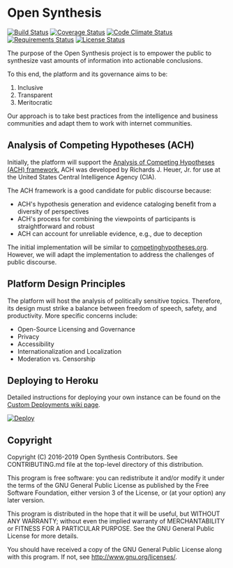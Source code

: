 # Open Synthesis

[![Build Status](https://travis-ci.org/twschiller/open-synthesis.svg?branch=master)](https://travis-ci.org/twschiller/open-synthesis)
[![Coverage Status](https://coveralls.io/repos/github/twschiller/open-synthesis/badge.svg?branch=master)](https://coveralls.io/github/twschiller/open-synthesis?branch=master)
[![Code Climate Status](https://codeclimate.com/github/twschiller/open-synthesis/badges/gpa.svg)](https://codeclimate.com/github/twschiller/open-synthesis)
[![Requirements Status](https://requires.io/github/twschiller/open-synthesis/requirements.svg?branch=master)](https://requires.io/github/twschiller/open-synthesis/requirements/?branch=master)
[![License Status](https://img.shields.io/badge/license-GPL-brightgreen.svg)](LICENSE.md)

The purpose of the Open Synthesis project is to empower the public to synthesize vast amounts of information into actionable conclusions.

To this end, the platform and its governance aims to be:

1. Inclusive
2. Transparent
3. Meritocratic

Our approach is to take best practices from the intelligence and business communities and adapt them to work with internet 
communities.

## Analysis of Competing Hypotheses (ACH)

Initially, the platform will support the [Analysis of Competing Hypotheses (ACH) framework.](https://en.wikipedia.org/wiki/Analysis_of_competing_hypotheses)
ACH was developed by Richards J. Heuer, Jr. for use at the United States Central Intelligence Agency (CIA).

The ACH framework is a good candidate for public discourse because:

* ACH's hypothesis generation and evidence cataloging benefit from a diversity of perspectives
* ACH's process for combining the viewpoints of participants is straightforward and robust
* ACH can account for unreliable evidence, e.g., due to deception

The initial implementation will be similar to [competinghypotheses.org](http://competinghypotheses.org/). However, we 
will adapt the implementation to address the challenges of public discourse.

## Platform Design Principles

The platform will host the analysis of politically sensitive topics. Therefore, its design must strike a balance between
freedom of speech, safety, and productivity. More specific concerns include:

* Open-Source Licensing and Governance
* Privacy
* Accessibility
* Internationalization and Localization
* Moderation vs. Censorship

## Deploying to Heroku

Detailed instructions for deploying your own instance can be found on the 
[Custom Deployments wiki page](https://github.com/twschiller/open-synthesis/wiki/Custom-Deployments).

[![Deploy](https://www.herokucdn.com/deploy/button.png)](https://heroku.com/deploy)

## Copyright

Copyright (C) 2016-2019 Open Synthesis Contributors. See CONTRIBUTING.md file at the top-level directory of this 
distribution.

This program is free software: you can redistribute it and/or modify it under the terms of the GNU General Public 
License as published by the Free Software Foundation, either version 3 of the License, or (at your option) any later 
version.

This program is distributed in the hope that it will be useful, but WITHOUT ANY WARRANTY; without even the implied 
warranty of MERCHANTABILITY or FITNESS FOR A PARTICULAR PURPOSE. See the GNU General Public License for more details.

You should have received a copy of the GNU General Public License along with this program. If not, see 
http://www.gnu.org/licenses/.
